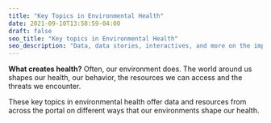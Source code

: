 ```yaml
---
title: "Key Topics in Environmental Health"
date: 2021-09-10T13:58:59-04:00
draft: false
seo_title: "Key topics in Environmental Health"
seo_description: "Data, data stories, interactives, and more on the important environmental issues that shape health in NYC."
---
```


**What creates health?**  Often, our environment does. The world around us shapes our health, our behavior, the resources we can access and the threats we encounter. 

These key topics in environmental health offer data and resources from across the portal on different ways that our environments shape our health. 
